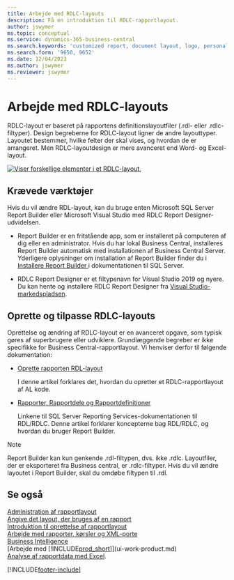 ```yaml
---
title: Arbejde med RDLC-layouts
description: Få en introduktion til RDLC-rapportlayout.
author: jswymer
ms.topic: conceptual
ms.service: dynamics-365-business-central
ms.search.keywords: 'customized report, document layout, logo, personalize'
ms.search.form: '9650, 9652'
ms.date: 12/04/2023
ms.author: jswymer
ms.reviewer: jswymer
---
```

# Arbejde med RDLC-layouts

RDLC-layout er baseret på rapportens definitionslayoutfiler (.rdl- eller .rdlc-filtyper). Design begreberne for RDLC-layout ligner de andre layouttyper. Layoutet bestemmer, hvilke felter der skal vises, og hvordan de er arrangeret. Men RDLC-layoutdesign er mere avanceret end Word- og Excel-layout.

[![Viser forskellige elementer i et RDLC-layout.](media/rdlc-layout.png)](media/rdlc-layout.png#lightbox)

## Krævede værktøjer

Hvis du vil ændre RDL-layout, kan du bruge enten Microsoft SQL Server Report Builder eller Microsoft Visual Studio med RDLC Report Designer-udvidelsen.

- Report Builder er en fritstående app, som er installeret på computeren af dig eller en administrator. Hvis du har lokal Business Central, installeres Report Builder automatisk med installationen af Business Central Server. Yderligere oplysninger om installation af Report Builder finder du i [Installere Report Builder ](/sql/reporting-services/install-windows/install-report-builder) i dokumentationen til SQL Server.

- RDLC Report Designer er et filtypenavn for Visual Studio 2019 og nyere. Du kan hente og installere RDLC Report Designer fra [Visual Studio-markedspladsen](https://marketplace.visualstudio.com/items?itemName=ProBITools.MicrosoftRdlcReportDesignerforVisualStudio-18001).

## Oprette og tilpasse RDLC-layouts

Oprettelse og ændring af RDLC-layout er en avanceret opgave, som typisk gøres af superbrugere eller udviklere. Grundlæggende begreber er ikke specifikke for Business Central-rapportlayout. Vi henviser derfor til følgende dokumentation:

- [Oprette rapporten RDL-layout](/dynamics365/business-central/dev-itpro/developer/devenv-howto-rdl-report-layout)

   I denne artikel forklares det, hvordan du opretter et RDLC-rapportlayout af AL kode.

- [Rapporter, Rapportdele og Rapportdefinitioner ](/sql/reporting-services/report-design/reports-report-parts-and-report-definitions-report-builder-and-ssrs?)

   Linkene til SQL Server Reporting Services-dokumentationen til RDL/RDLC. Denne artikel forklarer koncepterne bag RDL/RDLC, og hvordan du bruger Report Builder.

> [!NOTE]
> Report Builder kan kun genkende .rdl-filtypen, dvs. ikke .rdlc. Layoutfiler, der er eksporteret fra Business central, er .rdlc-filtyper. Hvis du vil ændre layoutet i Report Builder, skal du omdøbe filtypen til .rdl.

## Se også

[Administration af rapportlayout](ui-manage-report-layouts.md)  
[Angive det layout, der bruges af en rapport](ui-set-report-layout.md)  
[Introduktion til oprettelse af rapportlayout](ui-get-started-layouts.md)  
[Arbejde med rapporter, kørsler og XML-porte](ui-work-report.md)  
[Business Intelligence](bi.md)  
[Arbejde med [!INCLUDE[prod_short](includes/prod_short.md)]](ui-work-product.md)  
[Analyse af rapportdata med Excel](report-analyze-excel.md).

[!INCLUDE[footer-include](includes/footer-banner.md)]
